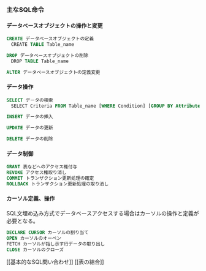 ### 主なSQL命令
#### データベースオブジェクトの操作と変更
```SQL
CREATE データベースオブジェクトの定義
　CREATE TABLE Table_name

DROP データベースオブジェクトの削除
　DROP TABLE Table_name

ALTER データベースオブジェクトの定義変更
```

#### データ操作
```SQL
SELECT データの検索
　SELECT Criteria FROM Table_name [WHERE Condition] [GROUP BY Attribute] [HAVING Group_Condition]

INSERT データの挿入

UPDATE データの更新

DELETE データの削除
```

#### データ制御
```SQL
GRANT 表などへのアクセス権付与
REVOKE アクセス権取り消し
COMMIT トランザクション更新処理の確定
ROLLBACK トランザクション更新処理の取り消し
```

#### カーソル定義、操作
SQL文埋め込み方式でデータベースアクセスする場合はカーソルの操作と定義が必要となる。
```SQL
DECLARE CURSOR カーソルの割り当て
OPEN カーソルのオーペン
FETCH カーソルが指し示す行データの取り出し
CLOSE カーソルのクローズ
```

[[基本的なSQL問い合わせ]]
[[表の結合]]